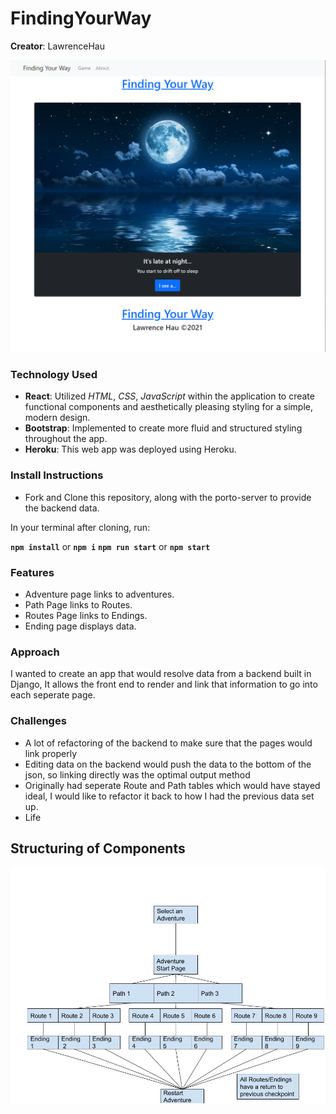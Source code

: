 # FindingYourWay

**Creator**: LawrenceHau

<img width="600" src="./planning/Gamepages.png" alt=" ">

### Technology Used

- **React**: Utilized _HTML_, _CSS_, _JavaScript_ within the application to create functional components and aesthetically pleasing styling for a simple, modern design.
- **Bootstrap**: Implemented to create more fluid and structured styling throughout the app.
- **Heroku**: This web app was deployed using Heroku.

### Install Instructions

- Fork and Clone this repository, along with the porto-server to provide the backend data.

In your terminal after cloning, run:

**`npm install`** or **`npm i`**
**`npm run start`** or **`npm start`**

### Features

- Adventure page links to adventures.
- Path Page links to Routes.
- Routes Page links to Endings.
- Ending page displays data.

### Approach
I wanted to create an app that would resolve data from a backend built in Django, It allows the front end to render and link that information to go into each seperate page.



### Challenges

- A lot of refactoring of the backend to make sure that the pages would link properly
- Editing data on the backend would push the data to the bottom of the json, so linking directly was the optimal output method
- Originally had seperate Route and Path tables which would have stayed ideal, I would like to refactor it back to how I had the previous data set up.
- Life


## Structuring of Components

<img width="600" src="./planning/Wireframe1.jpg" alt=" ">




